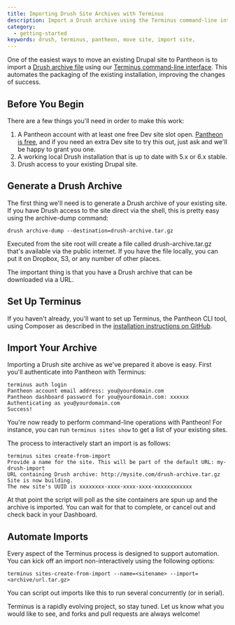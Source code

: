 ```yaml
---
title: Importing Drush Site Archives with Terminus
description: Import a Drush archive using the Terminus command-line interface.
category:
  - getting-started
keywords: drush, terminus, pantheon, move site, import site,
---
```

One of the easiest ways to move an existing Drupal site to Pantheon is to import a [Drush archive file](http://drush.ws/#archive-dump) using our [Terminus command-line interface](/docs/articles/local/terminus-the-pantheon-command-line-interface). This automates the packaging of the existing installation, improving the changes of success.

## Before You Begin

There are a few things you'll need in order to make this work:

1. A Pantheon account with at least one free Dev site slot open. [Pantheon is free](https://dashboard.pantheon.io/register), and if you need an extra Dev site to try this out, just ask and we'll be happy to grant you one.
2. A working local Drush installation that is up to date with 5.x or 6.x stable.
3. Drush access to your existing Drupal site.

## Generate a Drush Archive

The first thing we'll need is to generate a Drush archive of your existing site. If you have Drush access to the site direct via the shell, this is pretty easy using the archive-dump command:

    drush archive-dump --destination=drush-archive.tar.gz

Executed from the site root will create a file called drush-archive.tar.gz that's available via the public internet. If you have the file locally, you can put it on Dropbox, S3, or any number of other places.

The important thing is that you have a Drush archive that can be downloaded via a URL.

## Set Up Terminus

If you haven't already, you'll want to set up Terminus, the Pantheon CLI tool, using Composer as described in the [installation instructions on GitHub](https://github.com/pantheon-systems/cli/wiki/installation).

## Import Your Archive

Importing a Drush site archive as we've prepared it above is easy. First you'll authenticate into Pantheon with Terminus:
```
terminus auth login
Pantheon account email address: you@yourdomain.com
Pantheon dashboard password for you@yourdomain.com: xxxxxx
Authenticating as you@yourdomain.com
Success!
```
You're now ready to perform command-line operations with Pantheon! For instance, you can run `terminus sites show` to get a list of your existing sites.

The process to interactively start an import is as follows:
```
terminus sites create-from-import
Provide a name for the site. This will be part of the default URL: my-drush-import
URL containing Drush archive: http://mysite.com/drush-archive.tar.gz
Site is now building.
The new site's UUID is xxxxxxxx-xxxx-xxxx-xxxx-xxxxxxxxxxxx
```
At that point the script will poll as the site containers are spun up and the archive is imported. You can wait for that to complete, or cancel out and check back in your Dashboard.

## Automate Imports

Every aspect of the Terminus process is designed to support automation. You can kick off an import non-interactively using the following options:
```
terminus sites-create-from-import --name=<sitename> --import=<archive/url.tar.gz>
```
You can script out imports like this to run several concurrently (or in serial).

Terminus is a rapidly evolving project, so stay tuned. Let us know what you would like to see, and forks and pull requests are always welcome!
